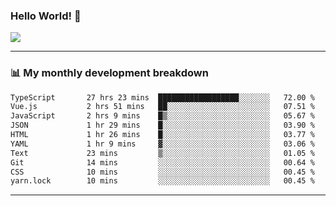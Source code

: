 ### Hello World! 👋

<a>
  <img align="center" src="https://github-readme-stats.vercel.app/api?username=megatunger&count_private=true&include_all_commits=true&bg_color=30,56CCF2,2F80ED&title_color=fff&text_color=fff" />
</a>

------
### 📊 My monthly development breakdown

<!--START_SECTION:waka-->

```txt
TypeScript       27 hrs 23 mins  ██████████████████░░░░░░░   72.00 %
Vue.js           2 hrs 51 mins   ██░░░░░░░░░░░░░░░░░░░░░░░   07.51 %
JavaScript       2 hrs 9 mins    █▒░░░░░░░░░░░░░░░░░░░░░░░   05.67 %
JSON             1 hr 29 mins    █░░░░░░░░░░░░░░░░░░░░░░░░   03.90 %
HTML             1 hr 26 mins    █░░░░░░░░░░░░░░░░░░░░░░░░   03.77 %
YAML             1 hr 9 mins     ▓░░░░░░░░░░░░░░░░░░░░░░░░   03.06 %
Text             23 mins         ▒░░░░░░░░░░░░░░░░░░░░░░░░   01.05 %
Git              14 mins         ░░░░░░░░░░░░░░░░░░░░░░░░░   00.64 %
CSS              10 mins         ░░░░░░░░░░░░░░░░░░░░░░░░░   00.45 %
yarn.lock        10 mins         ░░░░░░░░░░░░░░░░░░░░░░░░░   00.45 %
```

<!--END_SECTION:waka-->

------
